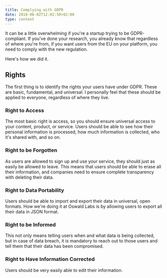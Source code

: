 ```yaml
---
title: Complying with GDPR
date: 2018-06-02T12:02:50+02:00
type: content
---
```


It can be a little overwhelming if you're a startup trying to be GDPR-compliant. If you've done your research, you already know that regardless of where you're from, if you want users from the EU on your platform, you need to comply with the new regulation.

Here's how we did it.

<!--more-->

## Rights

The first thing is to identify the rights your users have under GDPR. These are basic, fundamental, and universal. I personally feel that these should be applied to everyone, regardless of where they live.

### Right to Access

The most basic right is access, so you should ensure universal access to your content, product, or service. Users should be able to see how their personal information is processed, how much information is collected, who it's shared with, and so on.

### Right to be Forgotten

As users are allowed to sign up and use your service, they should just as easily be allowed to leave. This means that users should be able to erase all their information, and companies need to ensure complete transparency with deleting their data.

### Right to Data Portability

Users should be able to import and export their data in universal, open formats. How we're doing it at Oswald Labs is by allowing users to export all their data in JSON format.

### Right to be Informed

This not only means telling users when and what data is being collected, but in case of data breach, it is mandatory to reach out to those users and tell them that their data has been compromised.

### Right to Have Information Corrected

Users should be very easily able to edit their information.